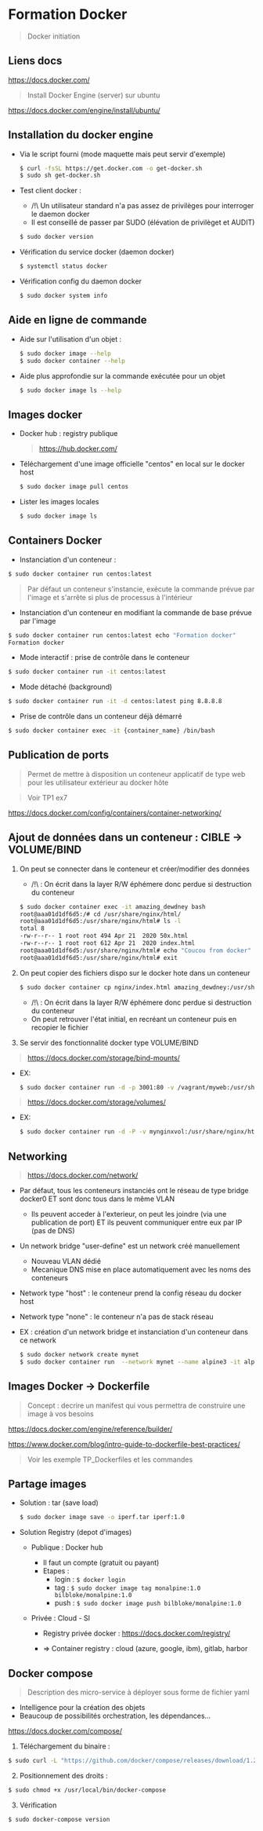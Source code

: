 # Formation Docker

> Docker initiation

## Liens docs

https://docs.docker.com/

> Install Docker Engine (server) sur ubuntu

https://docs.docker.com/engine/install/ubuntu/

## Installation du docker engine 

- Via le script fourni (mode maquette mais peut servir d'exemple)

  ```bash
  $ curl -fsSL https://get.docker.com -o get-docker.sh
  $ sudo sh get-docker.sh
  ```

- Test client docker :

    - /!\ Un utilisateur standard n'a pas assez de privilèges pour interroger le daemon docker
    - Il est conseillé de passer par SUDO (élévation de privilèget et AUDIT)

    ```bash
    $ sudo docker version
    ```

- Vérification du service docker (daemon docker)

    ```bash
    $ systemctl status docker
    ```

- Vérification config du daemon docker 

    ```bash
    $ sudo docker system info
    ```

## Aide en ligne de commande 

- Aide sur l'utilisation d'un objet :

   ```bash
   $ sudo docker image --help
   $ sudo docker container --help
   ```

- Aide plus approfondie sur la commande exécutée pour un objet

   ```bash
   $ sudo docker image ls --help
   ```


## Images docker 

- Docker hub : registry publique

    > https://hub.docker.com/

- Téléchargement d'une image officielle "centos" en local sur le docker host

    ```bash
    $ sudo docker image pull centos
    ```

- Lister les images locales

    ```bash
    $ sudo docker image ls
    ```

## Containers Docker

- Instanciation d'un conteneur :

```bash
$ sudo docker container run centos:latest
```

> Par défaut un conteneur s'instancie, exécute la commande prévue par l'image et s'arrête si plus de processus à l'intérieur

- Instanciation d'un conteneur en modifiant la commande de base prévue par l'image 

```bash
$ sudo docker container run centos:latest echo "Formation docker"
Formation docker
```

- Mode interactif : prise de contrôle dans le conteneur

```bash
$ sudo docker container run -it centos:latest
```


- Mode détaché (background)

```bash
$ sudo docker container run -it -d centos:latest ping 8.8.8.8
```

- Prise de contrôle dans un conteneur déjà démarré

```bash
$ sudo docker container exec -it {container_name} /bin/bash
```

## Publication de ports

> Permet de mettre à disposition un conteneur applicatif de type web pour les utilisateur extérieur au docker hôte

> Voir TP1 ex7

https://docs.docker.com/config/containers/container-networking/


## Ajout de données dans un conteneur : CIBLE -> VOLUME/BIND

1. On peut se connecter dans le conteneur et créer/modifier  des données
    - /!\ : On écrit dans la layer R/W éphémere donc perdue si destruction du conteneur
    ```bash
    $ sudo docker container exec -it amazing_dewdney bash
    root@aaa01d1df6d5:/# cd /usr/share/nginx/html/
    root@aaa01d1df6d5:/usr/share/nginx/html# ls -l
    total 8
    -rw-r--r-- 1 root root 494 Apr 21  2020 50x.html
    -rw-r--r-- 1 root root 612 Apr 21  2020 index.html
    root@aaa01d1df6d5:/usr/share/nginx/html# echo "Coucou from docker" > index.html 
    root@aaa01d1df6d5:/usr/share/nginx/html# exit
    ```

2. On peut copier des fichiers dispo sur le docker hote dans un conteneur

    ```bash
    $ sudo docker container cp nginx/index.html amazing_dewdney:/usr/share/nginx/html/index.html
    ```

    - /!\ : On écrit dans la layer R/W éphémere donc perdue si destruction du conteneur
    - On peut retrouver l'état initial, en recréant un conteneur puis en recopier le fichier

3. Se servir des fonctionnalité docker type VOLUME/BIND

> https://docs.docker.com/storage/bind-mounts/

- EX: 
    ```bash
    $ sudo docker container run -d -p 3001:80 -v /vagrant/myweb:/usr/share/nginx/html nginx
    ```

> https://docs.docker.com/storage/volumes/

- EX:
    ```bash
    $ sudo docker container run -d -P -v mynginxvol:/usr/share/nginx/html nginx
    ```


## Networking 

> https://docs.docker.com/network/

- Par défaut, tous les conteneurs instanciés ont le réseau de type bridge docker0 ET sont donc tous dans le même VLAN
    - Ils peuvent acceder à l'exterieur, on peut les joindre (via une publication de port) ET ils peuvent communiquer entre eux par IP (pas de DNS)

- Un network bridge "user-define" est un network créé manuellement
    - Nouveau VLAN dédié
    - Mecanique DNS mise en place automatiquement avec les noms des conteneurs

- Network type "host" : le conteneur prend la config réseau du docker host

- Network type "none" : le conteneur n'a pas de stack réseau

- EX : création d'un network bridge et instanciation d'un conteneur dans ce network
    ```bash
    $ sudo docker network create mynet
    $ sudo docker container run  --network mynet --name alpine3 -it alpine
    ```


## Images Docker -> Dockerfile

> Concept : decrire un manifest qui vous permettra de construire une image à vos besoins

https://docs.docker.com/engine/reference/builder/

https://www.docker.com/blog/intro-guide-to-dockerfile-best-practices/

> Voir les exemple TP_Dockerfiles et les commandes

## Partage images 

- Solution : tar (save load)
    ```bash
    $ sudo docker image save -o iperf.tar iperf:1.0
    ```

- Solution Registry (depot d'images)

    - Publique : Docker hub
        - Il faut un compte (gratuit ou payant)
        - Etapes :
            - login : ```$ docker login```
            - tag : ```$ sudo docker image tag monalpine:1.0 bilbloke/monalpine:1.0```
            - push : ```$ sudo docker image push bilbloke/monalpine:1.0```

    - Privée : Cloud - SI
        - Registry privée docker : https://docs.docker.com/registry/

        - => Container registry : cloud (azure, google, ibm), gitlab, harbor


## Docker compose

> Description des micro-service à déployer sous forme de fichier yaml

- Intelligence pour la création des objets
- Beaucoup de possibilités orchestration, les dépendances...

https://docs.docker.com/compose/

1. Téléchargement du binaire :

```bash
$ sudo curl -L "https://github.com/docker/compose/releases/download/1.29.2/docker-compose-$(uname -s)-$(uname -m)" -o /usr/local/bin/docker-compose
```

2. Positionnement des droits :

```bash
$ sudo chmod +x /usr/local/bin/docker-compose
```

3. Vérification

```bash
$ sudo docker-compose version
```